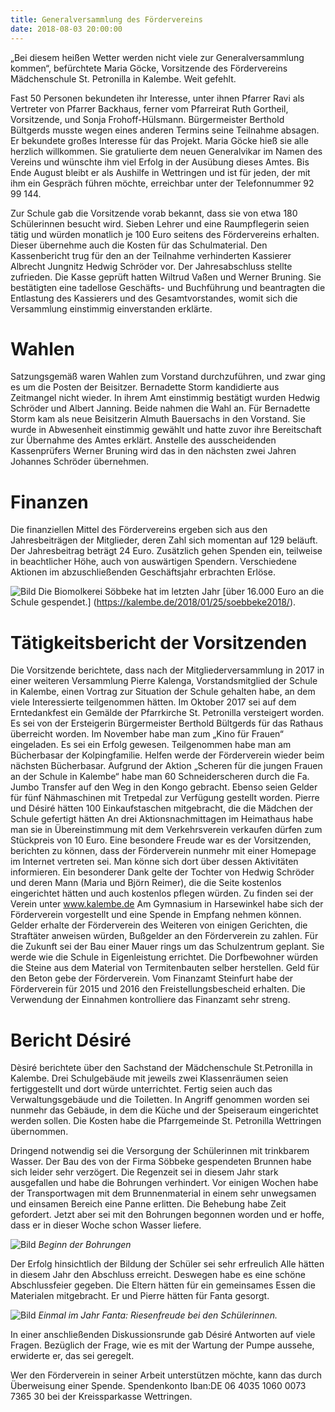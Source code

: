 ```yaml
---
title: Generalversammlung des Fördervereins
date: 2018-08-03 20:00:00
---
```



„Bei diesem heißen Wetter werden nicht viele zur Generalversammlung kommen“, befürchtete Maria Göcke, Vorsitzende des Fördervereins Mädchenschule St. Petronilla in Kalembe. Weit gefehlt.

<!-- more -->

Fast 50 Personen bekundeten ihr Interesse, unter ihnen Pfarrer Ravi als Vertreter von Pfarrer Backhaus, ferner vom Pfarreirat Ruth Gortheil, Vorsitzende, und Sonja Frohoff-Hülsmann. Bürgermeister Berthold Bültgerds musste wegen eines anderen Termins seine Teilnahme absagen. Er bekundete großes Interesse für das Projekt. Maria Göcke hieß sie alle herzlich willkommen. Sie gratulierte dem neuen Generalvikar im Namen des Vereins und wünschte ihm viel Erfolg in der Ausübung dieses Amtes. 
Bis Ende August bleibt er als Aushilfe in Wettringen und ist für jeden, der mit ihm ein Gespräch führen möchte, erreichbar unter der Telefonnummer 92 99 144. 

Zur Schule gab die Vorsitzende vorab bekannt, dass sie von etwa 180 Schülerinnen besucht wird. Sieben Lehrer und eine Raumpflegerin seien tätig und würden monatlich je 100 Euro seitens des Fördervereins erhalten. Dieser übernehme auch die Kosten für das Schulmaterial. Den Kassenbericht trug für den an der Teilnahme verhinderten Kassierer Albrecht Jungnitz Hedwig Schröder vor. Der Jahresabschluss stellte zufrieden. Die Kasse geprüft hatten Wiltrud Vaßen und Werner Bruning. Sie bestätigten eine tadellose Geschäfts- und Buchführung und beantragten die Entlastung des Kassierers und des Gesamtvorstandes, womit sich die Versammlung einstimmig einverstanden erklärte.


# Wahlen

Satzungsgemäß waren Wahlen zum Vorstand durchzuführen, und zwar ging es um die Posten der Beisitzer. Bernadette Storm kandidierte aus Zeitmangel nicht wieder. In ihrem Amt einstimmig bestätigt wurden Hedwig Schröder und Albert Janning. Beide nahmen die Wahl an. Für Bernadette Storm kam als neue Beisitzerin Almuth Bauersachs in den Vorstand. Sie wurde in Abwesenheit einstimmig gewählt und hatte zuvor ihre Bereitschaft zur Übernahme des Amtes erklärt. Anstelle des ausscheidenden Kassenprüfers Werner Bruning wird das in den nächsten zwei Jahren Johannes Schröder übernehmen. 


# Finanzen

Die finanziellen Mittel des Fördervereins ergeben sich aus den Jahresbeiträgen der Mitglieder, deren Zahl sich momentan auf 129 beläuft. Der Jahresbeitrag beträgt 24 Euro. Zusätzlich gehen Spenden ein, teilweise in beachtlicher Höhe, auch von auswärtigen Spendern. Verschiedene Aktionen im abzuschließenden Geschäftsjahr erbrachten  Erlöse. 

![Bild](/images/DSC00151.JPG)
Die Biomolkerei Söbbeke hat im letzten Jahr [über 16.000 Euro an die Schule gespendet.] (https://kalembe.de/2018/01/25/soebbeke2018/). 

# Tätigkeitsbericht der Vorsitzenden

Die Vorsitzende berichtete, dass nach der Mitgliederversammlung in 2017 in einer weiteren Versammlung Pierre Kalenga, Vorstandsmitglied der Schule in Kalembe, einen Vortrag zur Situation der Schule gehalten habe, an dem viele Interessierte teilgenommen hätten. Im Oktober 2017 sei auf dem Erntedankfest ein Gemälde der Pfarrkirche St. Petronilla versteigert worden. Es sei von der Ersteigerin Bürgermeister Berthold Bültgerds für das Rathaus überreicht worden. Im November habe man zum „Kino für Frauen“ eingeladen. Es sei ein Erfolg gewesen. Teilgenommen habe man am Bücherbasar der Kolpingfamilie. Helfen werde der Förderverein wieder beim nächsten Bücherbasar. Aufgrund der Aktion „Scheren für die jungen Frauen an der Schule in Kalembe“ habe man 60 Schneiderscheren durch die Fa. Jumbo Transfer auf den Weg in den Kongo gebracht. Ebenso seien Gelder für fünf Nähmaschinen mit Tretpedal zur Verfügung gestellt worden. Pierre und Désiré hätten 100 Einkaufstaschen mitgebracht, die die Mädchen der Schule gefertigt hätten An drei Aktionsnachmittagen im Heimathaus habe man sie in Übereinstimmung mit dem Verkehrsverein verkaufen dürfen zum Stückpreis von 10 Euro. Eine besondere Freude war es der Vorsitzenden, berichten zu können, dass der Förderverein nunmehr mit einer Homepage im Internet vertreten sei. Man könne sich dort über dessen Aktivitäten informieren. Ein besonderer Dank gelte der Tochter von Hedwig Schröder und deren Mann (Maria und Björn Reimer), die die Seite kostenlos eingerichtet hätten und auch kostenlos pflegen würden. Zu finden sei der Verein unter www.kalembe.de Am Gymnasium in Harsewinkel habe sich der Förderverein vorgestellt und eine Spende in Empfang nehmen können. Gelder erhalte der Förderverein des Weiteren von einigen Gerichten, die Straftäter anweisen würden, Bußgelder an den Förderverein zu zahlen. Für die Zukunft sei der Bau einer Mauer rings um das Schulzentrum geplant. Sie werde wie die Schule in Eigenleistung errichtet. Die Dorfbewohner würden die Steine aus  dem  Material von Termitenbauten selber herstellen. Geld für den Beton gebe der Förderverein.  Vom Finanzamt Steinfurt habe der Förderverein für 2015 und 2016 den Freistellungsbescheid erhalten. Die Verwendung der Einnahmen kontrolliere das Finanzamt sehr streng.  


# Bericht Désiré

Dèsiré berichtete über den Sachstand der Mädchenschule St.Petronilla in Kalembe. Drei Schulgebäude mit jeweils zwei Klassenräumen seien fertiggestellt und dort würde unterrichtet. Fertig seien auch das Verwaltungsgebäude und die Toiletten. In Angriff genommen worden sei nunmehr das Gebäude, in dem die Küche und der Speiseraum eingerichtet werden sollen. Die Kosten habe die Pfarrgemeinde St. Petronilla Wettringen übernommen. 

Dringend notwendig sei die Versorgung der Schülerinnen mit trinkbarem Wasser. Der Bau des von der Firma Söbbeke gespendeten Brunnen habe sich leider sehr verzögert. Die Regenzeit sei in diesem Jahr stark ausgefallen und habe die Bohrungen verhindert. Vor einigen Wochen habe der Transportwagen mit dem Brunnenmaterial in einem sehr unwegsamen und einsamen Bereich eine Panne erlitten. Die Behebung habe Zeit gefordert. Jetzt aber sei mit den Bohrungen begonnen worden und er hoffe, dass er in dieser Woche schon Wasser liefere. 

![Bild](/images/DSC00368.JPG)
*Beginn der Bohrungen*

Der Erfolg hinsichtlich der Bildung der Schüler sei sehr erfreulich Alle hätten in diesem Jahr den Abschluss erreicht. Deswegen habe es eine schöne Abschlussfeier gegeben. Die Eltern hätten für ein gemeinsames Essen die Materialen mitgebracht. Er und Pierre hätten für Fanta gesorgt. 

![Bild](/images/fanta.jpg)
*Einmal im Jahr Fanta: Riesenfreude bei den Schülerinnen.*

In einer anschließenden Diskussionsrunde gab Désiré Antworten auf viele Fragen. Bezüglich der Frage, wie es mit der Wartung der Pumpe aussehe, erwiderte er, das sei geregelt.

Wer den Förderverein in seiner Arbeit unterstützen möchte, kann das durch Überweisung einer Spende. Spendenkonto Iban:DE 06 4035 1060 0073 7365 30 bei der Kreissparkasse Wettringen.
